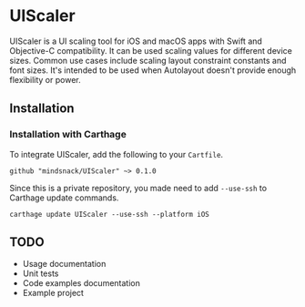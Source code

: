 # UIScaler

UIScaler is a UI scaling tool for iOS and macOS apps with Swift and Objective-C compatibility. It can be used scaling values for different device sizes. Common use cases include scaling layout constraint constants and font sizes. It's intended to be used when Autolayout doesn't provide enough flexibility or power.

## Installation
### Installation with Carthage
To integrate UIScaler, add the following to your  `Cartfile`.
```
github "mindsnack/UIScaler" ~> 0.1.0
```

Since this is a private repository, you made need to add `--use-ssh` to Carthage update commands.
```
carthage update UIScaler --use-ssh --platform iOS
```

## TODO
 - Usage documentation
 - Unit tests
 - Code examples documentation
 - Example project
